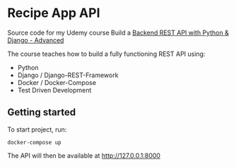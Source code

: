 # Recipe App API

Source code for my Udemy course Build a [Backend REST API with Python & Django - Advanced](http://udemy.com/django-python-advanced/)

The course teaches how to build a fully functioning REST API using:

 - Python
 - Django / Django-REST-Framework
 - Docker / Docker-Compose
 - Test Driven Development
 
## Getting started

To start project, run:

```
docker-compose up
```

The API will then be available at http://127.0.0.1:8000

